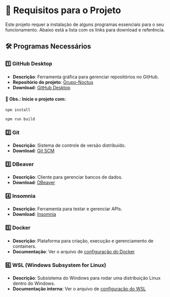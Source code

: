 # 📌 Requisitos para o Projeto

Este projeto requer a instalação de alguns programas essenciais para o seu funcionamento. Abaixo está a lista com os links para download e referência.

## 🛠 Programas Necessários

### 1️⃣ GitHub Desktop
- **Descrição**: Ferramenta gráfica para gerenciar repositórios no GitHub.
- **Repositório do projeto**: [Grupo-Noctus](https://github.com/Grupo-Noctus)
- **Download**: [GitHub Desktop](https://desktop.github.com/)
#### 📌 Obs.: Inicie o projeto com:
```cmd
npm install
```
```cmd
npm run build
```

### 2️⃣ Git
- **Descrição**: Sistema de controle de versão distribuído.
- **Download**: [Git SCM](https://git-scm.com/downloads)

### 3️⃣ DBeaver
- **Descrição**: Cliente para gerenciar bancos de dados.
- **Download**: [DBeaver](https://dbeaver.io/download/)

### 4️⃣ Insomnia
- **Descrição**: Ferramenta para testar e gerenciar APIs.
- **Download**: [Insomnia](https://insomnia.rest/download)

### 5️⃣ Docker
- **Descrição**: Plataforma para criação, execução e gerenciamento de containers.
- **Documentação**: Ver o arquivo de [configuração do Docker](docker-setup)

### 6️⃣ WSL (Windows Subsystem for Linux)
- **Descrição**: Subsistema do Windows para rodar uma distribuição Linux dentro do Windows.
- **Documentação interna**: Ver o arquivo de [configuração do WSL](docker-setup)
